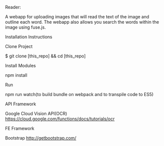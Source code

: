 Reader:

 A webapp for uploading images that will read the text of the image and outline each word. The webapp also allows you search the words within the image using fuse.js.

Installation Instructions

Clone Project

$ git clone [this_repo] && cd [this_repo]

Install Modules

npm install

Run

npm run watch(to build bundle on webpack and to transpile code to ES5)


API Framework

Google Cloud Vision API(OCR) https://cloud.google.com/functions/docs/tutorials/ocr

FE Framework

Bootstrap http://getbootstrap.com/
